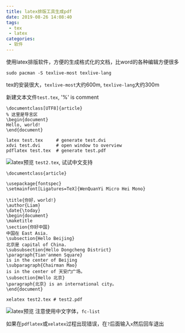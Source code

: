 ```yaml
---
title: latex排版工具生成pdf
date: 2019-08-26 14:08:40
tags:
 - tex
 - latex
categories:
 - 软件
---
```


使用latex排版软件，方便的生成格式化的文档，比word的各种编辑方便很多

```
sudo pacman -S texlive-most texlive-lang
```

tex的安装很大，``texlive-most``大约600m, ``texlive-lang``大约300m

新建文本文件``test.tex``, '%' is comment
```
\documentclass[UTF8]{article}
% 这里是导言区
\begin{document}
Hello, world!
\end{document}
```
```
latex test.tex     # generate test.dvi
xdvi test.dvi      # open window to overview
pdflatex test.tex  # generate test.pdf
```
![latex预览](test.png)
``test2.tex``, 试试中文支持
```
\documentclass{article}

\usepackage{fontspec}
\setmainfont[Ligatures=TeX]{WenQuanYi Micro Hei Mono}

\title{你好，world!}
\author{Liam}
\date{\today}
\begin{document}
\maketitle
\section{你好中国}
中国在 East Asia.
\subsection{Hello Beijing}
北京是 capital of China.
\subsubsection{Hello Dongcheng District}
\paragraph{Tian'anmen Square}
is in the center of Beijing
\subparagraph{Chairman Mao}
is in the center of 天安门广场。
\subsection{Hello 北京}
\paragraph{北京} is an international city。
\end{document}
```
```
xelatex test2.tex # test2.pdf
```
![latex预览](test2.png)
注意使用中文字体，``fc-list``

如果在``pdflatex``或``xelatex``过程出现错误，在``?``后面输入``x``然后回车退出